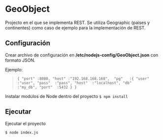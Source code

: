 # GeoObject
Projecto en el que se implementa REST. 
Se utiliza Geographic (paises y continentes) como caso de ejemplo para la implementación de REST.

## Configuración
Crear archivo de configuración en **/etc/nodejs-config/GeoObject.json** con formato JSON.

Ejemplo:
>`{
>       "port" :8080,
>       "host" :"192.168.168.168", 
>       "pg"   :{
>               "user"  :"user",
>               "pass"  :"pass",
>                "host"  :"localhost",
>                "db"    :"my_db",
>                "port"  :5432
>                }
>}`

Instalar modulos de Node dentro del proyecto
`$ npm install`

## Ejecutar
Ejecutar el proyecto

`$ node index.js`
